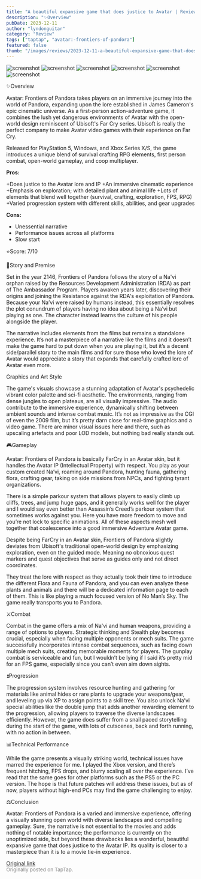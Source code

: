 ```yaml
---
title: "A beautiful expansive game that does justice to Avatar | Review - Avatar: Frontiers of Pandora"
description: "✨Overview"
pubDate: 2023-12-11
author: "lyndonguitar"
category: "Review"
tags: ["taptap", "avatar:-frontiers-of-pandora"]
featured: false
thumb: "/images/reviews/2023-12-11-a-beautiful-expansive-game-that-does-justice-to-avatar--review---avatar-frontiers-of-pand-0.avif"
---
```


<div class="gallery">
  <img src="/images/reviews/2023-12-11-a-beautiful-expansive-game-that-does-justice-to-avatar--review---avatar-frontiers-of-pand-0.avif" alt="screenshot" />
  <img src="/images/reviews/2023-12-11-a-beautiful-expansive-game-that-does-justice-to-avatar--review---avatar-frontiers-of-pand-1.avif" alt="screenshot" />
  <img src="/images/reviews/2023-12-11-a-beautiful-expansive-game-that-does-justice-to-avatar--review---avatar-frontiers-of-pand-2.avif" alt="screenshot" />
  <img src="/images/reviews/2023-12-11-a-beautiful-expansive-game-that-does-justice-to-avatar--review---avatar-frontiers-of-pand-3.avif" alt="screenshot" />
  <img src="/images/reviews/2023-12-11-a-beautiful-expansive-game-that-does-justice-to-avatar--review---avatar-frontiers-of-pand-4.avif" alt="screenshot" />
  <img src="/images/reviews/2023-12-11-a-beautiful-expansive-game-that-does-justice-to-avatar--review---avatar-frontiers-of-pand-5.avif" alt="screenshot" />
</div>

✨Overview

Avatar: Frontiers of Pandora takes players on an immersive journey into the world of Pandora, expanding upon the lore established in James Cameron's epic cinematic universe. As a first-person action-adventure game, it combines the lush yet dangerous environments of Avatar with the open-world design reminiscent of Ubisoft's Far Cry series. Ubisoft is really the perfect company to make Avatar video games  with their experience on Far Cry.

Released for PlayStation 5, Windows, and Xbox Series X/S, the game introduces a unique blend of survival crafting RPG elements, first person combat, open-world gameplay, and coop multiplayer.


**Pros:**


+Does justice to the Avatar lore and IP
+An immersive cinematic experience
+Emphasis on exploration; with detailed plant and animal life
+Lots of elements that blend well together (survival, crafting, exploration, FPS, RPG)
+Varied progression system with different skills, abilities, and gear upgrades


**Cons:**
- Unessential narrative
- Performance issues across all platforms
- Slow start


⭐️Score: 7/10

📖Story and Premise

Set in the year 2146, Frontiers of Pandora follows the story of a Na'vi orphan raised by the Resources Development Administration (RDA) as part of The Ambassador Program. Players awaken years later, discovering their origins and joining the Resistance against the RDA's exploitation of Pandora. Because your Na’vi were raised by humans instead, this essentially resolves the plot conundrum of players having no idea about being a Na’vi but playing as one. The character instead learns the culture of his people alongside the player.

The narrative includes elements from the films but remains a standalone experience. It’s not a masterpiece of a narrative like the films and it doesn’t make the game hard to put down when you are playing it, but it’s a decent side/parallel story to the main films and for sure those who loved the lore of Avatar would appreciate a story that expands that carefully crafted lore of Avatar even more.

Graphics and Art Style

The game's visuals showcase a stunning adaptation of Avatar's psychedelic vibrant color palette and sci-fi aesthetic. The environments, ranging from dense jungles to open plateaus, are all visually impressive. The audio contribute to the immersive experience, dynamically shifting between ambient sounds and intense combat music. It’s not as impressive as the CGI of even the 2009 film, but it’s pretty darn close for real-time graphics and a video game. There are minor visual issues here and there, such as upscaling artefacts and poor LOD models, but nothing bad really stands out.

🎮Gameplay

Avatar: Frontiers of Pandora is basically FarCry in an Avatar skin, but it handles the Avatar IP (Intellectual Property) with respect. You play as your custom created Na’vi, roaming around Pandora, hunting fauna, gathering flora, crafting gear, taking on side missions from NPCs, and fighting tyrant organizations.

There is a simple parkour system that allows players to easily climb up cliffs, trees, and jump huge gaps, and it generally works well for the player and I would say even better than Assassin’s Creed’s parkour system that sometimes works against you. Here you have more freedom to move and you’re not lock to specific animations. All of these aspects mesh well together that coalescence into a good immersive Adventure Avatar game.

Despite being FarCry in an Avatar skin, Frontiers of Pandora slightly deviates from Ubisoft's traditional open-world design by emphasizing exploration, even on the guided mode. Meaning no obnoxious quest markers and quest objectives that serve as guides only and not direct coordinates.

They treat the lore with respect as they actually took their time to introduce the different Flora and Fauna of Pandora, and you can even analyze these plants and animals and there will be a dedicated information page to each of them. This is like playing a much focused version of No Man’s Sky. The game really transports you to Pandora.

⚔️Combat

Combat in the game offers a mix of Na'vi and human weapons, providing a range of options to players. Strategic thinking and Stealth play becomes crucial, especially when facing multiple opponents or mech suits. The game successfully incorporates intense combat sequences, such as facing down multiple mech suits, creating memorable moments for players. The gunplay combat is serviceable and fun, but I wouldn’t be lying if I said it’s pretty mid for an FPS game, especially since you can’t even aim down sights.

⏫Progression

The progression system involves resource hunting and gathering for materials like animal hides or rare plants to upgrade your weapons/gear, and leveling up via XP to assign points to a skill tree. You also unlock Na’vi special abilities like the double jump that adds another rewarding element to the progression, allowing players to traverse the diverse landscapes efficiently. However, the game does suffer from a snail paced storytelling during the start of the game, with lots of cutscenes, back and forth running, with no action in between.

📊Technical Performance

While the game presents a visually striking world, technical issues have marred the experience for me. I played the Xbox version, and there’s frequent hitching, FPS drops, and blurry scaling all over the experience. I’ve read that the same goes for other platforms such as the PS5 or the PC version. The hope is that future patches will address these issues, but as of now, players without high-end PCs may find the game challenging to enjoy.

⚖️Conclusion

Avatar: Frontiers of Pandora is a varied and immersive experience, offering a visually stunning open world with diverse landscapes and compelling gameplay. Sure, the narrative is not essential to the movies and adds nothing of notable importance; the performance is currently on the unoptimized side, but beyond these drawbacks lies a wonderful, beautiful expansive game that does justice to the Avatar IP. Its quality is closer to a masterpiece than it is to a movie tie-in experience.

[Original link](https://www.taptap.io/post/6651025)<br><span style="font-size: 0.95em; color: #888;">Originally posted on TapTap.</span>
